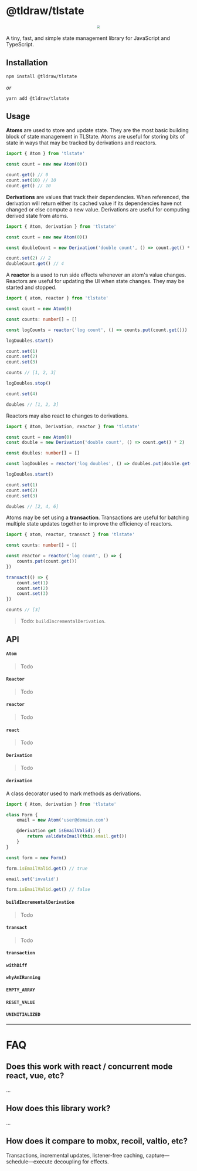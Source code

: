 # @tldraw/tlstate

<div style="text-align: center; transform: scale(.5);">
  <img src="https://github.com/tldraw/tlstate/raw/main/assets/tlstate-github.png"/>
</div>

A tiny, fast, and simple state management library for JavaScript and TypeScript.

## Installation

```bash
npm install @tldraw/tlstate
```

_or_

```yarn
yarn add @tldraw/tlstate
```

## Usage

**Atoms** are used to store and update state. They are the most basic building block of state management in TLState. Atoms are useful for storing bits of state in ways that may be tracked by derivations and reactors.

```ts
import { Atom } from 'tlstate'

const count = new new Atom(0)()

count.get() // 0
count.set(10) // 10
count.get() // 10
```

**Derivations** are values that track their dependencies. When referenced, the derivation will return either its cached value if its dependencies have not changed or else compute a new value. Derivations are useful for computing derived state from atoms.

```ts
import { Atom, derivation } from 'tlstate'

const count = new new Atom(0)()

const doubleCount = new Derivation('double count', () => count.get() * 2)

count.set(2) // 2
doubleCount.get() // 4
```

A **reactor** is a used to run side effects whenever an atom's value changes. Reactors are useful for updating the UI when state changes. They may be started and stopped.

```ts
import { atom, reactor } from 'tlstate'

const count = new Atom(0)

const counts: number[] = []

const logCounts = reactor('log count', () => counts.put(count.get()))

logDoubles.start()

count.set(1)
count.set(2)
count.set(3)

counts // [1, 2, 3]

logDoubles.stop()

count.set(4)

doubles // [1, 2, 3]
```

Reactors may also react to changes to derivations.

```ts
import { Atom, Derivation, reactor } from 'tlstate'

const count = new Atom(0)
const double = new Derivation('double count', () => count.get() * 2)

const doubles: number[] = []

const logDoubles = reactor('log doubles', () => doubles.put(double.get()))

logDoubles.start()

count.set(1)
count.set(2)
count.set(3)

doubles // [2, 4, 6]
```

Atoms may be set using a **transaction**. Transactions are useful for batching multiple state updates together to improve the efficiency of reactors.

```ts
import { atom, reactor, transact } from 'tlstate'

const counts: number[] = []

const reactor = reactor('log count', () => {
	counts.put(count.get())
})

transact(() => {
	count.set(1)
	count.set(2)
	count.set(3)
})

counts // [3]
```

> Todo: `buildIncrementalDerivation`.

## API

#### `Atom`

> Todo

#### `Reactor`

> Todo

#### `reactor`

> Todo

#### `react`

> Todo

#### `Derivation`

> Todo

#### `derivation`

A class decorator used to mark methods as derivations.

```ts
import { Atom, derivation } from 'tlstate'

class Form {
	email = new Atom('user@domain.com')

	@derivation get isEmailValid() {
		return validateEmail(this.email.get())
	}
}

const form = new Form()

form.isEmailValid.get() // true

email.set('invalid')

form.isEmailValid.get() // false
```

#### `buildIncrementalDerivation`

> Todo

#### `transact`

> Todo

#### `transaction`

#### `withDiff`

#### `whyAmIRunning`

#### `EMPTY_ARRAY`

#### `RESET_VALUE`

#### `UNINITIALIZED`

---

# FAQ

## Does this work with react / concurrent mode react, vue, etc?

...

## How does this library work?

...

## How does it compare to mobx, recoil, valtio, etc?

Transactions, incremental updates, listener-free caching, capture—schedule—execute decoupling for effects.
